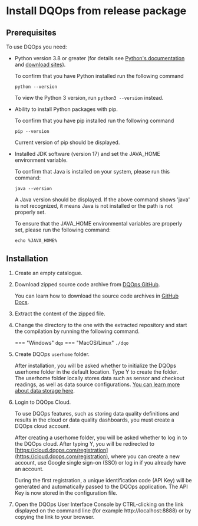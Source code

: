 # Install DQOps from release package

## Prerequisites

To use DQOps you need:

- Python version 3.8 or greater (for details see [Python's documentation](https://www.python.org/doc/) and [download sites](https://www.python.org/downloads/)).

  To confirm that you have Python installed run the following command
  ```
  python --version
  ```
  To view the Python 3 version, run `python3 --version` instead.



- Ability to install Python packages with pip.

  To confirm that you have pip installed run the following command
  ```
  pip --version
  ```
  Current version of pip should be displayed.


- Installed JDK software (version 17) and set the JAVA_HOME environment variable.

  To confirm that Java is installed on your system, please run this command:
  ```
  java --version
  ```
  A Java version should be displayed. If the above command shows 'java' is not recognized, it means Java is not
  installed or the path is not properly set.

  To ensure that the JAVA_HOME environmental variables are properly set, please run the following command:
  ```
  echo %JAVA_HOME%
  ```

## Installation

1.  Create an empty catalogue.

2. Download zipped source code archive from [DQOps GitHub](https://github.com/dqops/dqo). 

    You can learn how to download the source code archives in [GitHub Docs](https://docs.github.com/en/repositories/working-with-files/using-files/downloading-source-code-archives).

3.  Extract the content of the zipped file. 

4.  Change the directory to the one with the extracted repository and start the compilation by running the following command.

    === "Windows"
        ```
        dqo
        ```
    === "MacOS/Linux"
        ```
        ./dqo
        ```

5. Create DQOps `userhome` folder.

    After installation, you will be asked whether to initialize the DQOps userhome folder in the default location. Type Y to create the folder.  
    The userhome folder locally stores data such as sensor and checkout readings, as well as data source configurations. [You can learn more about data storage here](../../dqo-concepts/data-storage/data-storage.md).

6. Login to DQOps Cloud.

    To use DQOps features, such as storing data quality definitions and results in the cloud or data quality dashboards, you
    must create a DQOps cloud account.
 
    After creating a userhome folder, you will be asked whether to log in to the DQOps cloud. After typing Y, you will be
    redirected to [https://cloud.dqops.com/registration](https://cloud.dqops.com/registration), where you can create a new account, use Google single sign-on (SSO) or log in if you already have an account.
 
    During the first registration, a unique identification code (API Key) will be generated and automatically passed to the DQOps application.
    The API Key is now stored in the configuration file.

7. Open the DQOps User Interface Console by CTRL-clicking on the link displayed on the command line (for example http://localhost:8888)
    or by copying the link to your browser.